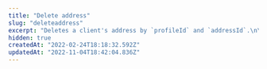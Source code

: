 ```yaml
---
title: "Delete address"
slug: "deleteaddress"
excerpt: "Deletes a client's address by `profileId` and `addressId`.\n\r\n\r> Learn more about the [Profile System](https://developers.vtex.com/vtex-rest-api/docs/profile-system) and its other API endpoints."
hidden: true
createdAt: "2022-02-24T18:18:32.592Z"
updatedAt: "2022-11-04T18:42:04.836Z"
---
```

